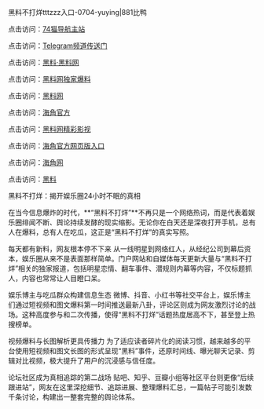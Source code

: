 黑料不打烊tttzzz入口-0704-yuying|881比鸭

点击访问：<a href="https://74mao.com/">74猫导航主站</a>

点击访问：<a href="https://74mao.com/">Telegram频道传送门</a>

点击访问：<a href="https://heiliaolvzlu3.pages.dev">黑料·黑料网</a>

点击访问：<a href="https://heiliaoyvnrda.pages.dev">黑料网独家爆料</a>

点击访问：<a href="https://haef.pages.dev/">黑料网</a>

点击访问：<a href="https://gdas.pages.dev/">海角官方</a>

点击访问：<a href="https://sdfsh.pages.dev/">黑料网精彩影视</a>

点击访问：<a href="https://sdbsd.pages.dev/">海角官方网页版入口</a>

点击访问：<a href="https://ert-6he.pages.dev/">海角网</a>

点击访问：<a href="https://gbs-3wd.pages.dev/">黑料</a>

黑料不打烊：揭开娱乐圈24小时不眠的真相

在当今信息爆炸的时代，**“黑料不打烊”**不再只是一个网络热词，而是代表着娱乐圈绯闻不断、舆论持续发酵的现实缩影。无论你在白天还是深夜打开手机，总有人在爆料，总有人在吃瓜，这正是“黑料不打烊”的真实写照。

每天都有新料，网友根本停不下来
从一线明星到网络红人，从经纪公司到幕后资本，娱乐圈从来不是表面那样简单。门户网站和自媒体每天更新大量与“黑料不打烊”相关的独家报道，包括明星恋情、翻车事件、潜规则内幕等内容，不仅标题抓人，内容也常常让人目瞪口呆。

娱乐博主与吃瓜群众构建信息生态
微博、抖音、小红书等社交平台上，娱乐博主们通过短视频和图文爆料第一时间推送最新八卦，评论区则成为网友激烈讨论的战场。这种高度参与和二次传播，使得“黑料不打烊”话题热度居高不下，甚至登上热搜榜单。

视频爆料与长图解析更具传播力
为了适应读者碎片化的阅读习惯，越来越多的平台使用短视频和图文长图的形式呈现“黑料”事件，还原时间线、曝光聊天记录、剪辑对比视频，极大提升了用户的沉浸感与信任度。

论坛社区成为真相追踪的第二战场
贴吧、知乎、豆瓣小组等社区平台则更像“后续跟进站”，网友在这里深挖细节、追踪进展、整理爆料汇总，一篇帖子可能引发数千条讨论，构建出一整套完整的舆论体系。
